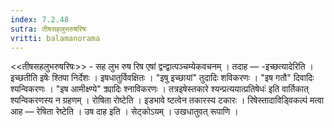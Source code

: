 ```yaml
---
index: 7.2.48
sutra: तीषसहलुभरुषरिषः
vritti: balamanorama
---
```


<<तीषसहलुभरुषरिषः>> - सह लुभ रुष रिष एषां द्वन्द्वात्पञ्चम्येकवचनम् । तदाह — -इच्छत्यादेरिति । इच्छतीति इषेः श्तिपा निर्देशः । इषधातुर्विवक्षितः । "इषु इच्छायां" तुदादिः शविकरणः । "इष गतौ" दिवादिः श्यन्विकरणः । "इष आमीक्ष्ण्ये" क्र्यादिः श्नाविकरणः । तत्रइषेस्तकारे श्यन्प्रत्ययात्प्रतिषेधः॑ इति वार्तिकात् श्यन्विकरणस्य न ग्रहणम् । रोषिता रोष्टेति । इडभावे ष्टत्वेन तकारस्य टकारः । रिषेस्तादाविड्विकल्पं मत्वा आह —  रेषिता रेष्टेति । उष दाह इति । सेट्कोऽयम् । उखधातुवत् रूपाणि ।